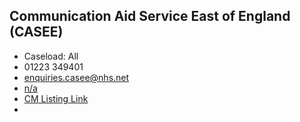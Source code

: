 
## Communication Aid Service East of England (CASEE)

- Caseload: All 
- <i class="fa fa-phone"></i> 01223 349401
- <i class="fa fa-envelope"></i> enquiries.casee@nhs.net
- <i class="fa fa-home"></i> [n/a](n/a)
- [CM Listing Link](http://www.communicationmatters.org.uk/contact-assessment-service/east-of-england)
- 
